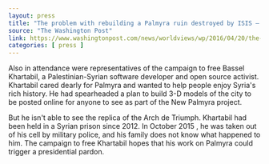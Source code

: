 ```yaml
---
layout: press
title: "The problem with rebuilding a Palmyra ruin destroyed by ISIS – does it simply help Assad?"
source: "The Washington Post"
link: https://www.washingtonpost.com/news/worldviews/wp/2016/04/20/the-problem-with-rebuilding-a-roman-ruin-destroyed-by-isis-does-it-simply-help-assad/
categories: [ press ]
---
```


Also in attendance were representatives of the campaign to free Bassel Khartabil, a Palestinian-Syrian software developer and open source activist. Khartabil cared dearly for Palmyra and wanted to help people enjoy Syria's rich history. He had spearheaded a plan to build 3-D models of the city to be posted online for anyone to see as part of the New Palmyra project.

But he isn't able to see the replica of the Arch de Triumph. Khartabil had been held in a Syrian prison since 2012. In October 2015 , he was taken out of his cell by military police, and his family does not know what happened to him. The campaign to free Khartabil hopes that his work on Palmyra could trigger a presidential pardon.
